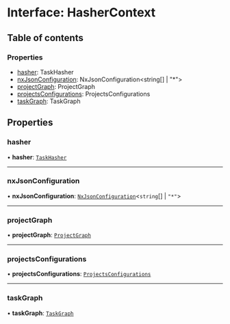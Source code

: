 # Interface: HasherContext

## Table of contents

### Properties

- [hasher](../../reference/core-api/devkit/documents/HasherContext#hasher): TaskHasher
- [nxJsonConfiguration](../../reference/core-api/devkit/documents/HasherContext#nxjsonconfiguration): NxJsonConfiguration<string[] | "\*">
- [projectGraph](../../reference/core-api/devkit/documents/HasherContext#projectgraph): ProjectGraph
- [projectsConfigurations](../../reference/core-api/devkit/documents/HasherContext#projectsconfigurations): ProjectsConfigurations
- [taskGraph](../../reference/core-api/devkit/documents/HasherContext#taskgraph): TaskGraph

## Properties

### hasher

• **hasher**: [`TaskHasher`](../../reference/core-api/devkit/documents/TaskHasher)

---

### nxJsonConfiguration

• **nxJsonConfiguration**: [`NxJsonConfiguration`](../../reference/core-api/devkit/documents/NxJsonConfiguration)\<`string`[] \| `"*"`\>

---

### projectGraph

• **projectGraph**: [`ProjectGraph`](../../reference/core-api/devkit/documents/ProjectGraph)

---

### projectsConfigurations

• **projectsConfigurations**: [`ProjectsConfigurations`](../../reference/core-api/devkit/documents/ProjectsConfigurations)

---

### taskGraph

• **taskGraph**: [`TaskGraph`](../../reference/core-api/devkit/documents/TaskGraph)
